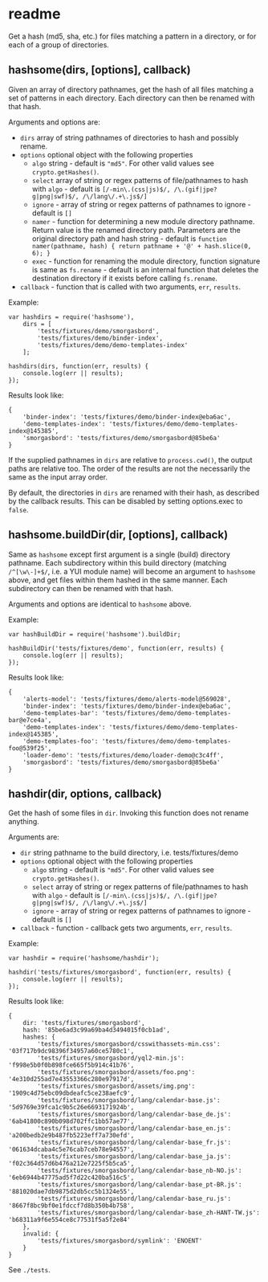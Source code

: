 # readme

Get a hash (md5, sha, etc.) for files matching a pattern in a directory, or for each of a group of directories.

## hashsome(dirs, [options], callback)

Given an array of directory pathnames, get the hash of all files matching a set of patterns in each directory. Each directory can then be renamed with that hash.

Arguments and options are:

- `dirs` array of string pathnames of directories to hash and possibly rename.
- `options` optional object with the following properties
    - `algo` string - default is `"md5"`. For other valid values see `crypto.getHashes()`.
    - `select` array of string or regex patterns of file/pathnames to hash with `algo` - default is `[/-min\.(css|js)$/, /\.(gif|jpe?g|png|swf)$/, /\/lang\/.+\.js$/]`
    - `ignore` - array of string or regex patterns of pathnames to ignore - default is `[]`
    - `namer` - function for determining a new module directory pathname. Return value is the renamed directory path. Parameters are the original directory path and hash string - default is `function namer(pathname, hash) { return pathname + '@' + hash.slice(0, 6); }`
    - `exec` - function for renaming the module directory, function signature is same as `fs.rename` - default is an internal function that deletes the destination directory if it exists before calling `fs.rename`.
- `callback` - function that is called with two arguments, `err`, `results`.

Example:

    var hashdirs = require('hashsome'),
        dirs = [
            'tests/fixtures/demo/smorgasbord',
            'tests/fixtures/demo/binder-index',
            'tests/fixtures/demo/demo-templates-index'
        ];

    hashdirs(dirs, function(err, results) {
        console.log(err || results);
    });

Results look like:

    {
        'binder-index': 'tests/fixtures/demo/binder-index@eba6ac',
        'demo-templates-index': 'tests/fixtures/demo/demo-templates-index@145385',
        'smorgasbord': 'tests/fixtures/demo/smorgasbord@85be6a'
    }

If the supplied pathnames in `dirs` are relative to `process.cwd()`, the output paths are relative too. The order of the results are not the necessarily the same as the input array order.

By default, the directories in `dirs` are renamed with their hash, as described by the callback results. This can be disabled by setting options.exec to `false`.

## hashsome.buildDir(dir, [options], callback)

Same as `hashsome` except first argument is a single (build) directory pathname. Each subdirectory within this build directory (matching `/^[\w\-]+$/`, i.e. a YUI module name) will become an argument to `hashsome` above, and get files within them hashed in the same manner. Each subdirectory can then be renamed with that hash.

Arguments and options are identical to `hashsome` above.

Example:

    var hashBuildDir = require('hashsome').buildDir;

    hashBuildDir('tests/fixtures/demo', function(err, results) {
        console.log(err || results);
    });

Results look like:

    {
        'alerts-model': 'tests/fixtures/demo/alerts-model@569028',
        'binder-index': 'tests/fixtures/demo/binder-index@eba6ac',
        'demo-templates-bar': 'tests/fixtures/demo/demo-templates-bar@e7ce4a',
        'demo-templates-index': 'tests/fixtures/demo/demo-templates-index@145385',
        'demo-templates-foo': 'tests/fixtures/demo/demo-templates-foo@539f25',
        'loader-demo': 'tests/fixtures/demo/loader-demo@c3c4ff',
        'smorgasbord': 'tests/fixtures/demo/smorgasbord@85be6a'
    }

## hashdir(dir, options, callback)

Get the hash of some files in `dir`. Invoking this function does not rename anything.

Arguments are:

- `dir` string pathname to the build directory, i.e. tests/fixtures/demo
- `options` optional object with the following properties
    - `algo` string - default is `"md5"`. For other valid values see `crypto.getHashes()`.
    - `select` array of string or regex patterns of file/pathnames to hash with `algo` - default is `[/-min\.(css|js)$/, /\.(gif|jpe?g|png|swf)$/, /\/lang\/.+\.js$/]`
    - `ignore` - array of string or regex patterns of pathnames to ignore - default is `[]`
- `callback` - function - callback gets two arguments, `err`, `results`.

Example:

    var hashdir = require('hashsome/hashdir');

    hashdir('tests/fixtures/smorgasbord', function(err, results) {
        console.log(err || results);
    });

Results look like:

    {
        dir: 'tests/fixtures/smorgasbord',
        hash: '85be6ad3c99a69ba4d3494015f0cb1ad',
        hashes: {
            'tests/fixtures/smorgasbord/csswithassets-min.css': '03f717b9dc98396f34957a60ce5780c1',
            'tests/fixtures/smorgasbord/yql2-min.js': 'f998e5b0f0b898fce665f5b914c41b76',
            'tests/fixtures/smorgasbord/assets/foo.png': '4e310d255ad7e43553366c280e97917d',
            'tests/fixtures/smorgasbord/assets/img.png': '1909c4d75ebc09dbdeafc5ce238aefc9',
            'tests/fixtures/smorgasbord/lang/calendar-base.js': '5d9769e39fca1c9b5c26e6693171924b',
            'tests/fixtures/smorgasbord/lang/calendar-base_de.js': '6ab41800c890b098d702ffc1bb57ae77',
            'tests/fixtures/smorgasbord/lang/calendar-base_en.js': 'a200bedb2e9b487fb5223eff7a730efd',
            'tests/fixtures/smorgasbord/lang/calendar-base_fr.js': '061634dcaba4c5e76cab7ceb78e94557',
            'tests/fixtures/smorgasbord/lang/calendar-base_ja.js': 'f02c364d57d6b476a212e7225f5b5ca5',
            'tests/fixtures/smorgasbord/lang/calendar-base_nb-NO.js': '6eb6944b47775ad5f7d22c420ba516c5',
            'tests/fixtures/smorgasbord/lang/calendar-base_pt-BR.js': '881020dae7db9875d2db5cc5b1324e55',
            'tests/fixtures/smorgasbord/lang/calendar-base_ru.js': '8667f8bc9bf0e1fdccf7d8b350b4b758',
            'tests/fixtures/smorgasbord/lang/calendar-base_zh-HANT-TW.js': 'b68311a9f6e554ce8c77531f5a5f2e84'
        },
        invalid: {
            'tests/fixtures/smorgasbord/symlink': 'ENOENT'
        }
    }

See `./tests`.
